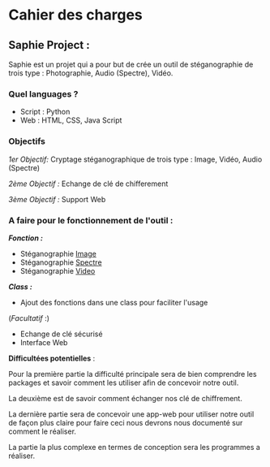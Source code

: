 # Cahier des charges 
## Saphie Project :

Saphie est un projet qui a pour but de crée un outil de stéganographie de trois type : Photographie, Audio (Spectre), Vidéo.

### Quel languages ?
* Script : Python
* Web : HTML, CSS, Java Script

### **Objectifs**
*1er Objectif:* Cryptage stéganographique de trois type : Image, Vidéo, Audio (Spectre) 

*2ème Objectif :* Echange de clé de chifferement

*3ème Objectif :* Support Web

### A faire pour le fonctionnement de l'outil :

***Fonction :***
* Stéganographie [Image](./Fonctions/steg_image.py)
* Stéganographie [Spectre](./Fonctions/steg_spectre.py)
* Stéganographie [Video](./Fonctions/steg_video.py) 

***Class :***
* Ajout des fonctions dans une class pour faciliter l'usage

(*Facultatif* :)

* Echange de clé sécurisé 
* Interface Web 

**Difficultées potentielles** :

Pour la première partie la difficulté principale sera de bien comprendre les packages et savoir comment les utiliser afin de concevoir notre outil.

La deuxième est de savoir comment échanger nos clé de chiffrement.

La dernière partie sera de concevoir une app-web pour utiliser notre outil de façon plus claire pour faire ceci nous devrons nous documenté sur comment le réaliser.

La partie la plus complexe en termes de conception sera les programmes a réaliser.